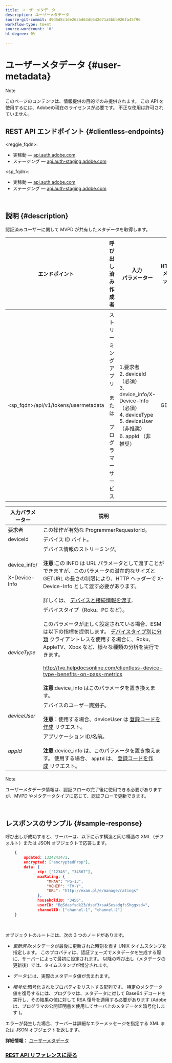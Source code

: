 ```yaml
---
title: ユーザーメタデータ
description: ユーザーメタデータ
source-git-commit: 49d5d8c1de263bd63db642d71a5bbb926fa45f96
workflow-type: tm+mt
source-wordcount: '0'
ht-degree: 0%

---
```



# ユーザーメタデータ {#user-metadata}

>[!NOTE]
>
>このページのコンテンツは、情報提供の目的でのみ提供されます。 この API を使用するには、Adobeの現在のライセンスが必要です。 不正な使用は許可されていません。

## REST API エンドポイント {#clientless-endpoints}

&lt;reggie_fqdn>:

* 実稼動 — [api.auth.adobe.com](http://api.auth.adobe.com/)
* ステージング — [api.auth-staging.adobe.com](http://api.auth-staging.adobe.com/)

&lt;sp_fqdn>:

* 実稼動 — [api.auth.adobe.com](http://api.auth.adobe.com/)
* ステージング — [api.auth-staging.adobe.com](http://api.auth-staging.adobe.com/)

</br>

## 説明 {#description}

認証済みユーザーに関して MVPD が共有したメタデータを取得します。

<div>


| エンドポイント | 呼び出し済み  </br>作成者 | 入力   </br>パラメーター | HTTP  </br>メソッド | 応答 | HTTP  </br>応答 |
| --- | --- | --- | --- | --- | --- |
| &lt;sp_fqdn>/api/v1/tokens/usermetadata | ストリーミングアプリ</br></br>または</br></br>プログラマーサービス | 1.要求者</br>2.  deviceId（必須）</br>3.  device_info/X-Device-Info （必須）</br>4.  deviceType</br>5.  deviceUser （非推奨）</br>6.  appId （非推奨） | GET | 失敗した場合は、ユーザーメタデータまたはエラーの詳細を含む XML または JSON。 | 200 — 成功</br></br>404 — メタデータが見つかりません</br></br>412 — 無効な AuthN トークン（期限切れのトークンなど） |


| 入力パラメーター | 説明 |
| --- | --- |
| 要求者 | この操作が有効な ProgrammerRequestorId。 |
| deviceId | デバイス ID バイト。 |
| device_info/</br></br>X-Device-Info | デバイス情報のストリーミング。</br></br>**注意**:この INFO は URL パラメータとして渡すことができますが、このパラメータの潜在的なサイズとGETURL の長さの制限により、HTTP ヘッダーで X-Device-Info として渡す必要があります。 </br></br>詳しくは、 [デバイスと接続情報を渡す](http://tve.helpdocsonline.com/passing-device-information). |
| _deviceType_ | デバイスタイプ（Roku、PC など）。</br></br>このパラメータが正しく設定されている場合、ESM は以下の指標を提供します。 [デバイスタイプ別に分類](http://tve.helpdocsonline.com/esm-overview$clientless_device_type) クライアントレスを使用する場合に、Roku、AppleTV、Xbox など、様々な種類の分析を実行できます。</br></br>http://tve.helpdocsonline.com/clientless-device-type-benefits-on-pass-metrics </br></br>**注意**:device_info はこのパラメータを置き換えます。 |
| _deviceUser_ | デバイスのユーザー識別子。</br></br>**注意**：使用する場合、deviceUser は [登録コードを作成](http://tve.helpdocsonline.com/registration-code-request) リクエスト。 |
| _appId_ | アプリケーション ID/名前。 </br></br>**注意**:device_info は、このパラメータを置き換えます。 使用する場合、 `appId` は、 [登録コードを作成](http://tve.helpdocsonline.com/create-registration-page-/-login-uri) リクエスト。 |

>[!NOTE]
> 
>ユーザーメタデータ情報は、認証フローの完了後に使用できる必要がありますが、MVPD やメタデータタイプに応じて、認証フローで更新できます。

</br>

## レスポンスのサンプル {#sample-response}

呼び出しが成功すると、サーバーは、以下に示す構造と同じ構造の XML（デフォルト）または JSON オブジェクトで応答します。

```JSON
    {
        updated: 1334243471,
        encrypted: ["encryptedProp"],
        data: {
              zip: ["12345", "34567"],
              maxRating: { 
                  "MPAA": "PG-13",
                  "VCHIP": "TV-Y", 
                  "URL": "http://exam.pl/e/manage/ratings"
              },
              householdID: "3456",
              userID: "BgSdasfsdk23/dsaf3+saASesadgfsShggssd=",
              channelID: ["channel-1", "channel-2"]
    }
```

 

オブジェクトのルートには、次の 3 つのノードがあります。

* *更新済み*:メタデータが最後に更新された時刻を表す UNIX タイムスタンプを指定します。 このプロパティは、認証フェーズでメタデータを生成する際に、サーバーによって最初に設定されます。 以降の呼び出し（メタデータの更新後）では、タイムスタンプが増分されます。

* *データ*:には、実際のメタデータ値が含まれます。 

* *暗号化*:暗号化されたプロパティをリストする配列です。 特定のメタデータ値を復号するには、プログラマは、メタデータに対して Base64 デコードを実行し、その結果の値に対して RSA 復号を適用する必要があります (Adobeは、プログラマの公開証明書を使用してサーバ上のメタデータを暗号化します )。

エラーが発生した場合、サーバーは詳細なエラーメッセージを指定する XML または JSON オブジェクトを返します。

**詳細情報：** [ユーザーメタデータ](http://tve.helpdocsonline.com/user-metadata-v2)


### [REST API リファレンスに戻る](http://tve.helpdocsonline.com/rest-api-reference)
